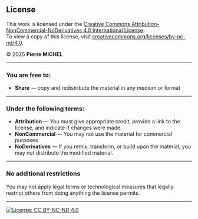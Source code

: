 ## License

This work is licensed under the [Creative Commons Attribution-NonCommercial-NoDerivatives 4.0 International License](http://creativecommons.org/licenses/by-nc-nd/4.0/).  
To view a copy of this license, visit [creativecommons.org/licenses/by-nc-nd/4.0](http://creativecommons.org/licenses/by-nc-nd/4.0/).

© 2025 **Pierre MICHEL**

---

### You are free to:

- **Share** — copy and redistribute the material in any medium or format

---

### Under the following terms:

- **Attribution** — You must give appropriate credit, provide a link to the license, and indicate if changes were made.  
- **NonCommercial** — You may not use the material for commercial purposes.  
- **NoDerivatives** — If you remix, transform, or build upon the material, you may not distribute the modified material.

---

### No additional restrictions

You may not apply legal terms or technological measures that legally restrict others from doing anything the license permits.

---

[![License: CC BY-NC-ND 4.0](https://licensebuttons.net/l/by-nc-nd/4.0/88x31.png)](http://creativecommons.org/licenses/by-nc-nd/4.0/)
